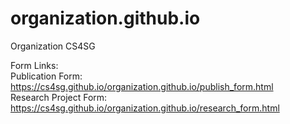 # organization.github.io
Organization CS4SG

Form Links:
<br />
Publication Form: https://cs4sg.github.io/organization.github.io/publish_form.html <br />
Research Project Form: https://cs4sg.github.io/organization.github.io/research_form.html
